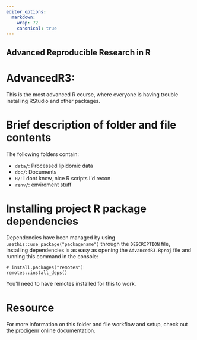 ```yaml
---
editor_options:
  markdown:
    wrap: 72
    canonical: true
---
```


## Advanced Reproducible Research in R

# AdvancedR3:

This is the most advanced R course, where everyone is having trouble
installing RStudio and other packages.

# Brief description of folder and file contents

The following folders contain:

-   `data/`: Processed lipidomic data
-   `doc/`: Documents
-   `R/`: I dont know, nice R scripts i'd recon
-   `renv/`: enviroment stuff

# Installing project R package dependencies

Dependencies have been managed by using
`usethis::use_package("packagename")` through the `DESCRIPTION` file,
installing dependencies is as easy as opening the `AdvancedR3.Rproj`
file and running this command in the console:

```         
# install.packages("remotes")
remotes::install_deps()
```

You'll need to have remotes installed for this to work.

# Resource

For more information on this folder and file workflow and setup, check
out the [prodigenr](https://rostools.github.io/prodigenr) online
documentation.
